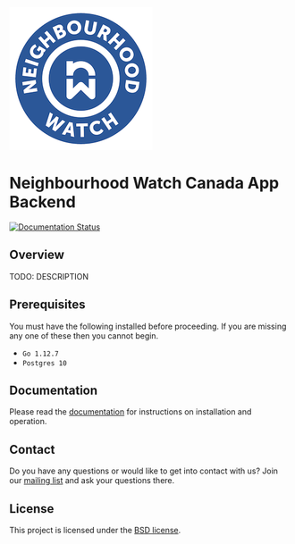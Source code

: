 ![Neighbourhood Watch Canada](https://github.com/nwatchcanada/nwapp-docs/blob/master/docs/img/nwl-logo-256x256.png)

# Neighbourhood Watch Canada App Backend
[![Documentation Status](https://readthedocs.org/projects/nwapp-docs/badge/?version=latest)](https://nwapp-docs.readthedocs.io/en/latest/?badge=latest)

## Overview

TODO: DESCRIPTION

## Prerequisites
You must have the following installed before proceeding. If you are missing any one of these then you cannot begin.

* ``Go 1.12.7``
* ``Postgres 10``

## Documentation

Please read the [documentation](https://nwapp-docs.readthedocs.io/en/latest/) for instructions on installation and operation.

## Contact

Do you have any questions or would like to get into contact with us? Join our [mailing list](https://groups.google.com/forum/#!forum/nwl-app) and ask your questions there.

## License
This project is licensed under the [BSD license](https://github.com/LuchaComics/comicscantina-data/blob/master/LICENSE).
